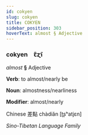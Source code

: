 ```yaml
---
id: cokyen
slug: cokyen
title: COKYEN
sidebar_position: 303
hoverText: almost § Adjective
---
```


### cokyen&emsp;<span kind="abugida">ꞇ̑ɀ̃ɿ</span>

*almost* **§** Adjective

**Verb**: to almost/nearly be

**Noun**: almostness/nearliness

**Modifier**: almost/nearly

Chinese 差點 chàdiǎn [ʈʂʰatjɛn]

*Sino-Tibetan Language Family*